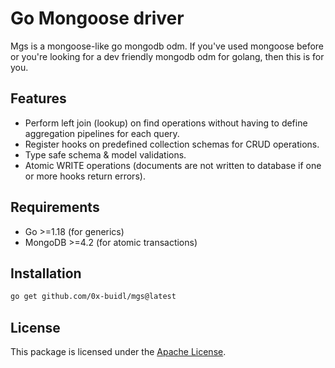 # Go Mongoose driver

Mgs is a mongoose-like go mongodb odm. If you've used mongoose before or you're looking for a dev friendly mongodb odm for golang, then this is for you.

## Features

- Perform left join (lookup) on find operations without having to define aggregation pipelines for each query.
- Register hooks on predefined collection schemas for CRUD operations.
- Type safe schema & model validations.
- Atomic WRITE operations (documents are not written to database if one or more hooks return errors).

## Requirements

- Go >=1.18 (for generics)
- MongoDB >=4.2 (for atomic transactions)

## Installation

```bash
go get github.com/0x-buidl/mgs@latest
```

## License

This package is licensed under the [Apache License](LICENSE).
